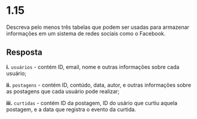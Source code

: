 # 1.15

Descreva pelo menos três tabelas que podem ser usadas para armazenar informações em um sistema de redes sociais como o Facebook.

## Resposta

**i.** `usuários` - contém ID, email, nome e outras informações sobre cada usuário;

**ii.** `postagens` - contém ID, contúdo, data, autor, e outras informações sobre as postagens que cada usuário pode realizar;

**iii.** `curtidas` - contém ID da postagem, ID do usário que curtiu aquela postagem, e a data que registra o evento da curtida.